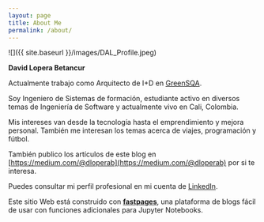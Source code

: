 ```yaml
---
layout: page
title: About Me
permalink: /about/
---
```


![]({{ site.baseurl }}/images/DAL_Profile.jpeg)

**David Lopera Betancur**

Actualmente trabajo como Arquitecto de I+D en [GreenSQA](https://greensqa.com/). 

Soy Ingeniero de Sistemas de formación, estudiante activo en diversos temas de Ingeniería de Software y actualmente vivo en Cali, Colombia.

Mis intereses van desde la tecnología hasta el emprendimiento y mejora personal. También me interesan los temas acerca de viajes, programación y fútbol.

También publico los artículos de este blog en [https://medium.com/@dloperab](https://medium.com/@dloperab) por si te interesa. 

Puedes consultar mi perfil profesional en mi cuenta de [LinkedIn](https://www.linkedin.com/in/david-lopera-905390119/).

Este sitio Web está construido con **[fastpages](https://github.com/fastai/fastpages)**, una plataforma de blogs fácil de usar con funciones adicionales para Jupyter Notebooks.